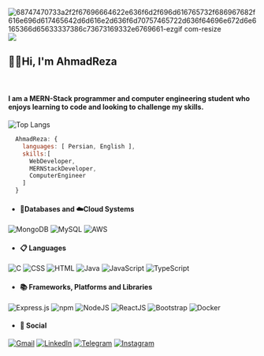 ![68747470733a2f2f67696664622e636f6d2f696d616765732f686967682f616e696d617465642d6d616e2d636f6d70757465722d636f64696e672d6e6165366d65633337386c73673169332e6769661-ezgif com-resize](https://github.com/8ahmadreza3/8ahmadreza3/assets/124179794/3e2790ea-3711-47d4-b6f9-0febfd718d8d) 
<img src='[https://gifdb.com/images/high/animated-man-computer-coding-nae6mec378lsg1i3.gif](https://github.com/8ahmadreza3/8ahmadreza3/assets/124179794/3e2790ea-3711-47d4-b6f9-0febfd718d8d)'>
<br/>
<h2>🙋‍♂️Hi, I'm AhmadReza</h2> 

<br/> 
<h4>I am a MERN-Stack programmer and computer engineering student who enjoys learning to code and looking to challenge my skills.</h4>   


![Top Langs](https://github-readme-stats-8ahmadreza3s-projects.vercel.app/api/top-langs/?username=8ahmadreza3&layout=donut&theme=radical&count_private=true&langs_count=10)

```javascript
  AhmadReza: {
    languages: [ Persian, English ],
    skills:[
      WebDeveloper,
      MERNStackDeveloper,
      ComputerEngineer
    ]
  }
```
- <h4>💾Databases and ☁️Cloud Systems </h4>
![MongoDB](https://img.shields.io/badge/MongoDB-%234ea94b.svg?logo=mongodb&logoColor=white) ![MySQL](https://img.shields.io/badge/MySQL-4479A1?logo=mysql&logoColor=fff)
![AWS](https://img.shields.io/badge/AWS-%23FF9900.svg?logo=amazon-web-services&logoColor=white) 
- <h4>📋 Languages</h4> 
![C](https://img.shields.io/badge/C-00599C?logo=c&logoColor=white) ![CSS](https://img.shields.io/badge/CSS-1572B6?logo=css3&logoColor=fff) ![HTML](https://img.shields.io/badge/HTML-%23E34F26.svg?logo=html5&logoColor=white) ![Java](https://img.shields.io/badge/Java-%23ED8B00.svg?logo=openjdk&logoColor=white) ![JavaScript](https://img.shields.io/badge/JavaScript-F7DF1E?logo=javascript&logoColor=000) ![TypeScript](https://img.shields.io/badge/TypeScript-3178C6?logo=typescript&logoColor=fff)
- <h4>📚 Frameworks, Platforms and Libraries </h4> 
![Express.js](https://img.shields.io/badge/Express.js-%23404d59.svg?logo=express&logoColor=%2361DAFB) ![npm](https://img.shields.io/badge/npm-CB3837?logo=npm&logoColor=fff) ![NodeJS](https://img.shields.io/badge/Node.js-6DA55F?logo=node.js&logoColor=white) ![ReactJS](https://img.shields.io/badge/ReactJS-%2320232a.svg?logo=react&logoColor=%2361DAFB) ![Bootstrap](https://img.shields.io/badge/Bootstrap-7952B3?logo=bootstrap&logoColor=fff) ![Docker](https://img.shields.io/badge/Docker-2496ED?logo=docker&logoColor=fff)  
- <h4>💬 Social</h4> 
[![Gmail](https://img.shields.io/badge/Gmail-D14836?logo=gmail&logoColor=white)](mailto:8arhp3@gmail.com)
[![LinkedIn](https://img.shields.io/badge/Linkedin-%230077B5.svg?logo=linkedin&logoColor=white)](http://www.linkedin.com/in/ahmadrezahosseinpour)
[![Telegram](https://img.shields.io/badge/Telegram-2CA5E0?logo=telegram&logoColor=white)](https://t.me/arezhp) 
[![Instagram](https://img.shields.io/badge/Instagram-%23E4405F.svg?logo=Instagram&logoColor=white)](https://www.instagram.com/8ahmadreza3/) 
